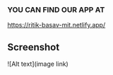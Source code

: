### YOU CAN FIND OUR APP AT
https://ritik-basav-mit.netlify.app/

## Screenshot
![Alt text](image link)
